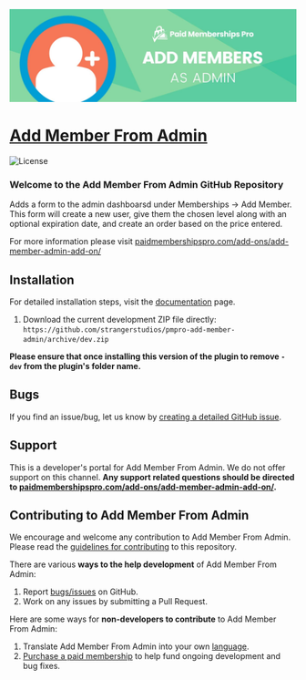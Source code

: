 ![](pmpro-add-member-admin-banner.jpg)

# [Add Member From Admin](https://www.paidmembershipspro.com/add-ons/add-member-admin-add-on/) #
[comment]: # (Generate badges from shields.io, only works for .org plugins to get other stats etc. We'd have to create our own endpoints for Premium plugins)

![License](https://img.shields.io/badge/license-GPL--2.0%2B-red.svg?style=flat-square)

### Welcome to the Add Member From Admin GitHub Repository
Adds a form to the admin dashboarsd under Memberships -> Add Member. This form will create a new user, give them the chosen level along with an optional expiration date, and create an order based on the price entered.

For more information please visit [paidmembershipspro.com/add-ons/add-member-admin-add-on/](https://www.paidmembershipspro.com/add-ons/add-member-admin-add-on/)

## Installation ##
For detailed installation steps, visit the [documentation](https://www.paidmembershipspro.com/add-ons/add-member-admin-add-on/) page.

1. Download the current development ZIP file directly: `https://github.com/strangerstudios/pmpro-add-member-admin/archive/dev.zip`

**Please ensure that once installing this version of the plugin to remove `-dev` from the plugin's folder name.**

## Bugs ##
If you find an issue/bug, let us know by [creating a detailed GitHub issue](https://github.com/strangerstudios/pmpro-add-member-admin/issues/new).

## Support ##
This is a developer's portal for Add Member From Admin. We do not offer support on this channel. **Any support related questions should be directed to [paidmembershipspro.com/add-ons/add-member-admin-add-on/](https://www.paidmembershipspro.com/add-ons/add-member-admin-add-on/).**

## Contributing to Add Member From Admin ##
We encourage and welcome any contribution to Add Member From Admin. Please read the [guidelines for contributing](https://github.com/strangerstudios/paid-memberships-pro/blob/dev/.github/CONTRIBUTING.md) to this repository.

There are various **ways to the help development** of Add Member From Admin:

1. Report [bugs/issues](https://github.com/strangerstudios/pmpro-add-member-admin/issues/new) on GitHub.
2. Work on any issues by submitting a Pull Request.

Here are some ways for **non-developers to contribute** to Add Member From Admin:

1. Translate Add Member From Admin into your own [language](https://www.paidmembershipspro.com/paid-memberships-pro-in-your-language/).
2. [Purchase a paid membership](https://paidmembershipspro.com/pricing) to help fund ongoing development and bug fixes.